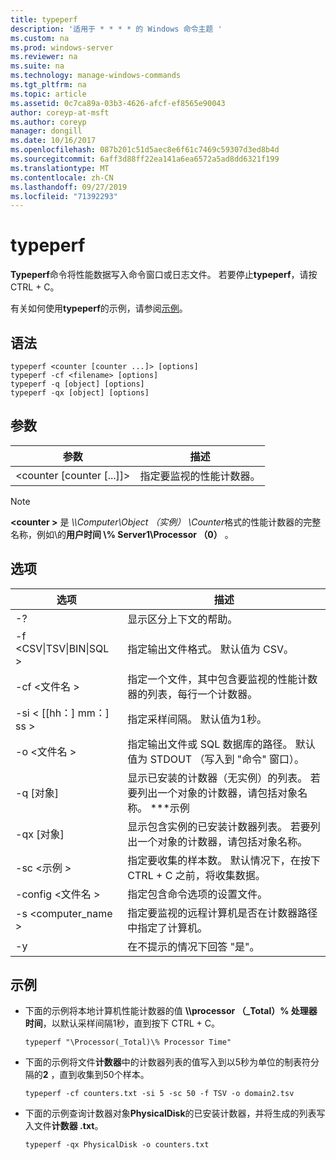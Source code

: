 ```yaml
---
title: typeperf
description: '适用于 * * * * 的 Windows 命令主题 '
ms.custom: na
ms.prod: windows-server
ms.reviewer: na
ms.suite: na
ms.technology: manage-windows-commands
ms.tgt_pltfrm: na
ms.topic: article
ms.assetid: 0c7ca89a-03b3-4626-afcf-ef8565e90043
author: coreyp-at-msft
ms.author: coreyp
manager: dongill
ms.date: 10/16/2017
ms.openlocfilehash: 087b201c51d5aec8e6f61c7469c59307d3ed8b4d
ms.sourcegitcommit: 6aff3d88ff22ea141a6ea6572a5ad8dd6321f199
ms.translationtype: MT
ms.contentlocale: zh-CN
ms.lasthandoff: 09/27/2019
ms.locfileid: "71392293"
---
```

# <a name="typeperf"></a>typeperf



**Typeperf**命令将性能数据写入命令窗口或日志文件。 若要停止**typeperf**，请按 CTRL + C。

有关如何使用**typeperf**的示例，请参阅[示例](#BKMK_EXAMPLES)。

## <a name="syntax"></a>语法

```
typeperf <counter [counter ...]> [options]
typeperf -cf <filename> [options]
typeperf -q [object] [options]
typeperf -qx [object] [options]
```

## <a name="parameters"></a>参数

|参数|描述|
|---------|-----------|
|\<counter [counter [...]]>|指定要监视的性能计数器。|

> [!NOTE]
> **\<counter >** 是 *\\\\Computer\Object （实例） \Counter*格式的性能计数器的完整名称，例如\\的**用户时间 \\\% Server1\Processor （0）** 。

## <a name="options"></a>选项

|                   选项                   |                                                         描述                                                          |
|--------------------------------------------|------------------------------------------------------------------------------------------------------------------------------|
|                     -?                     |                                               显示区分上下文的帮助。                                               |
| -f \<CSV&verbar;TSV&verbar;BIN&verbar;SQL > |                                    指定输出文件格式。 默认值为 CSV。                                     |
|              -cf \<文件名 >               |              指定一个文件，其中包含要监视的性能计数器的列表，每行一个计数器。               |
|             -si < [[hh：] mm：] ss >             |                                  指定采样间隔。 默认值为1秒。                                   |
|               -o \<文件名 >               |     指定输出文件或 SQL 数据库的路径。 默认值为 STDOUT （写入到 "命令" 窗口）。      |
|                -q [对象]                 | 显示已安装的计数器（无实例）的列表。 若要列出一个对象的计数器，请包括对象名称。 \*\*\*示例 |
|                -qx [对象]                |        显示包含实例的已安装计数器列表。 若要列出一个对象的计数器，请包括对象名称。        |
|               -sc \<示例 >               |             指定要收集的样本数。 默认情况下，在按下 CTRL + C 之前，将收集数据。              |
|            -config \<文件名 >             |                                    指定包含命令选项的设置文件。                                     |
|            -s \<computer_name >             |                   指定要监视的远程计算机是否在计数器路径中指定了计算机。                    |
|                     -y                     |                                        在不提示的情况下回答 "是"。                                        |

## <a name="BKMK_EXAMPLES"></a>示例

- 下面的示例将本地计算机性能计数器的值 **\\\\processor （_Total）\% 处理器时间**，以默认采样间隔1秒，直到按下 CTRL + C。  
  ```
  typeperf "\Processor(_Total)\% Processor Time"
  ```  
- 下面的示例将文件**计数器**中的计数器列表的值写入到以5秒为单位的制表符分隔的**2** ，直到收集到50个样本。  
  ```
  typeperf -cf counters.txt -si 5 -sc 50 -f TSV -o domain2.tsv
  ```  
- 下面的示例查询计数器对象**PhysicalDisk**的已安装计数器，并将生成的列表写入文件**计数器 .txt**。  
  ```
  typeperf -qx PhysicalDisk -o counters.txt
  ```
